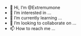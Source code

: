 - 👋 Hi, I’m @Extremumone
- 👀 I’m interested in ...
- 🌱 I’m currently learning ...
- 💞️ I’m looking to collaborate on ...
- 📫 How to reach me ...

<!---
Extremumone/Extremumone is a ✨ special ✨ repository because its `README.md` (this file) appears on your GitHub profile.
You can click the Preview link to take a look at your changes.
--->
